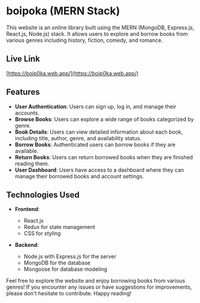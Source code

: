 # boipoka (MERN Stack)

This website is an online library built using the MERN (MongoDB, Express.js, React.js, Node.js) stack. It allows users to explore and borrow books from various genres including history, fiction, comedy, and romance.

## Live Link

[https://boip0ka.web.app/](https://boip0ka.web.app/)

## Features

- **User Authentication**: Users can sign up, log in, and manage their accounts.
- **Browse Books**: Users can explore a wide range of books categorized by genre.
- **Book Details**: Users can view detailed information about each book, including title, author, genre, and availability status.
- **Borrow Books**: Authenticated users can borrow books if they are available.
- **Return Books**: Users can return borrowed books when they are finished reading them.
- **User Dashboard**: Users have access to a dashboard where they can manage their borrowed books and account settings.

## Technologies Used

- **Frontend**:

  - React.js
  - Redux for state management
  - CSS for styling

- **Backend**:
  - Node.js with Express.js for the server
  - MongoDB for the database
  - Mongoose for database modeling

Feel free to explore the website and enjoy borrowing books from various genres! If you encounter any issues or have suggestions for improvements, please don't hesitate to contribute. Happy reading!
